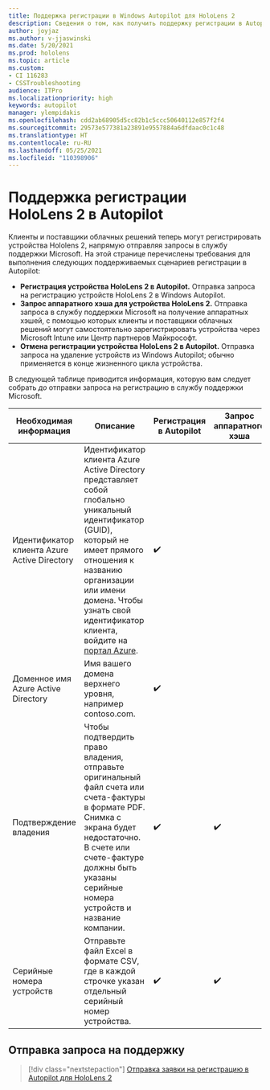 ```yaml
---
title: Поддержка регистрации в Windows Autopilot для HoloLens 2
description: Сведения о том, как получить поддержку регистрации в Autopilot для устройств HoloLens 2.
author: joyjaz
ms.author: v-jjaswinski
ms.date: 5/20/2021
ms.prod: hololens
ms.topic: article
ms.custom:
- CI 116283
- CSSTroubleshooting
audience: ITPro
ms.localizationpriority: high
keywords: autopilot
manager: ylempidakis
ms.openlocfilehash: cdd2ab68905d5cc82b1c5ccc50640112e857f2f4
ms.sourcegitcommit: 29573e577381a23891e9557884a6dfdaac0c1c48
ms.translationtype: HT
ms.contentlocale: ru-RU
ms.lasthandoff: 05/25/2021
ms.locfileid: "110398906"
---
```

# <a name="hololens-2-registration-support-for-autopilot"></a>Поддержка регистрации HoloLens 2 в Autopilot

Клиенты и поставщики облачных решений теперь могут регистрировать устройства Hololens 2, напрямую отправляя запросы в службу поддержки Microsoft. На этой странице перечислены требования для выполнения следующих поддерживаемых сценариев регистрации в Autopilot:

- **Регистрация устройства HoloLens 2 в Autopilot.** Отправка запроса на регистрацию устройств HoloLens 2 в Windows Autopilot.
- **Запрос аппаратного хэша для устройства HoloLens 2.** Отправка запроса в службу поддержки Microsoft на получение аппаратных хэшей, с помощью которых клиенты и поставщики облачных решений могут самостоятельно зарегистрировать устройства через Microsoft Intune или Центр партнеров Майкрософт.
- **Отмена регистрации устройства HoloLens 2 в Autopilot.** Отправка запроса на удаление устройств из Windows Autopilot; обычно применяется в конце жизненного цикла устройства.

В следующей таблице приводится информация, которую вам следует собрать *до* отправки запроса на регистрацию в службу поддержки Microsoft.

| Необходимая информация | Описание | Регистрация в Autopilot  | Запрос аппаратного хэша | Отмена регистрации в Autopilot |
------------|-------------------------------|--------------------------------------------------|------------------------------|--------------------------------|
|  Идентификатор клиента Azure Active Directory    |    Идентификатор клиента Azure Active Directory представляет собой глобально уникальный идентификатор (GUID), который не имеет прямого отношения к названию организации или имени домена.    Чтобы узнать свой идентификатор клиента, войдите на [портал Azure](https://portal.azure.com/#blade/Microsoft_AAD_IAM/ActiveDirectoryMenuBlade/Properties).    |     ✔️                         |                              |                         ✔️                        |
|  Доменное имя Azure Active Directory    |   Имя вашего домена верхнего уровня, например contoso.com.    |     ✔️                         |                              |                         ✔️                        |
|  Подтверждение владения    |   Чтобы подтвердить право владения, отправьте оригинальный файл счета или счета-фактуры в формате PDF. Снимка с экрана будет недостаточно. В счете или счете-фактуре должны быть указаны серийные номера устройств и название компании.     |     ✔️                         |              ✔️                |                         ✔️                        |
|  Серийные номера устройств    |   Отправьте файл Excel в формате CSV, где в каждой строчке указан отдельный серийный номер устройства.     |     ✔️                         |              ✔️                |                         ✔️                        |

## <a name="submit-support-requests"></a>Отправка запроса на поддержку

> [!div class="nextstepaction"]
> [Отправка заявки на регистрацию в Autopilot для HoloLens 2](https://prod.support.services.microsoft.com/supportrequestform/0d8bf192-cab7-6d39-143d-5a17840b9f5f)
